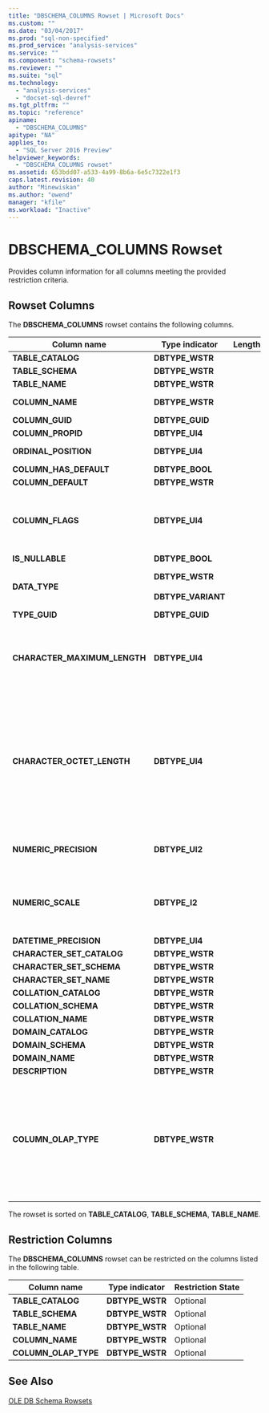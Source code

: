 ```yaml
---
title: "DBSCHEMA_COLUMNS Rowset | Microsoft Docs"
ms.custom: ""
ms.date: "03/04/2017"
ms.prod: "sql-non-specified"
ms.prod_service: "analysis-services"
ms.service: ""
ms.component: "schema-rowsets"
ms.reviewer: ""
ms.suite: "sql"
ms.technology: 
  - "analysis-services"
  - "docset-sql-devref"
ms.tgt_pltfrm: ""
ms.topic: "reference"
apiname: 
  - "DBSCHEMA_COLUMNS"
apitype: "NA"
applies_to: 
  - "SQL Server 2016 Preview"
helpviewer_keywords: 
  - "DBSCHEMA_COLUMNS rowset"
ms.assetid: 653bdd07-a533-4a99-8b6a-6e5c7322e1f3
caps.latest.revision: 40
author: "Minewiskan"
ms.author: "owend"
manager: "kfile"
ms.workload: "Inactive"
---
```

# DBSCHEMA_COLUMNS Rowset
  Provides column information for all columns meeting the provided restriction criteria.  
  
## Rowset Columns  
 The **DBSCHEMA_COLUMNS** rowset contains the following columns.  
  
|Column name|Type indicator|Length|Description|  
|-----------------|--------------------|------------|-----------------|  
|**TABLE_CATALOG**|**DBTYPE_WSTR**||The name of the Database.|  
|**TABLE_SCHEMA**|**DBTYPE_WSTR**||Not supported.|  
|**TABLE_NAME**|**DBTYPE_WSTR**||The name of the cube.|  
|**COLUMN_NAME**|**DBTYPE_WSTR**||The name of the attribute hierarchy or measure.|  
|**COLUMN_GUID**|**DBTYPE_GUID**||Not supported.|  
|**COLUMN_PROPID**|**DBTYPE_UI4**||Not supported.|  
|**ORDINAL_POSITION**|**DBTYPE_UI4**||The position of the column, beginning with 1.|  
|**COLUMN_HAS_DEFAULT**|**DBTYPE_BOOL**||Not supported.|  
|**COLUMN_DEFAULT**|**DBTYPE_WSTR**||Not supported.|  
|**COLUMN_FLAGS**|**DBTYPE_UI4**||A **DBCOLUMNFLAGS** bitmask indicating column properties. See 'DBCOLUMNFLAGS Enumerated Type' in [IColumnsInfo::GetColumnInfo](http://msdn2.microsoft.com/library/ms722704.aspx)|  
|**IS_NULLABLE**|**DBTYPE_BOOL**||Always returns **false**.|  
|**DATA_TYPE**|**DBTYPE_WSTR**<br /><br /> **DBTYPE_VARIANT**||The data type of the column. Returns a string for dimension columns and a variant for measures.|  
|**TYPE_GUID**|**DBTYPE_GUID**||Not supported.|  
|**CHARACTER_MAXIMUM_LENGTH**|**DBTYPE_UI4**||The maximum possible length of a value within the column.<br /><br /> This is retrieved from the **DataSize** property in the **DataItem**.|  
|**CHARACTER_OCTET_LENGTH**|**DBTYPE_UI4**||The maximum possible length of a value within the column, in bytes, for character or binary columns.<br /><br /> A value of zero (0) indicates the column has no maximum length.<br /><br /> **NULL** will be returned for columns that do not return binary or character data types.|  
|**NUMERIC_PRECISION**|**DBTYPE_UI2**||The maximum precision of the column for numeric data types other than **DBTYPE_VARNUMERIC**.|  
|**NUMERIC_SCALE**|**DBTYPE_I2**||The number of digits to the right of the decimal point for **DBTYPE_DECIMAL**, **DBTYPE_NUMERIC**, **DBTYPE_VARNUMERIC**. Otherwise, this is **NULL**.|  
|**DATETIME_PRECISION**|**DBTYPE_UI4**||Not supported.|  
|**CHARACTER_SET_CATALOG**|**DBTYPE_WSTR**||Not supported.|  
|**CHARACTER_SET_SCHEMA**|**DBTYPE_WSTR**||Not supported.|  
|**CHARACTER_SET_NAME**|**DBTYPE_WSTR**||Not supported.|  
|**COLLATION_CATALOG**|**DBTYPE_WSTR**||Not supported.|  
|**COLLATION_SCHEMA**|**DBTYPE_WSTR**||Not supported.|  
|**COLLATION_NAME**|**DBTYPE_WSTR**||Not supported.|  
|**DOMAIN_CATALOG**|**DBTYPE_WSTR**||Not supported.|  
|**DOMAIN_SCHEMA**|**DBTYPE_WSTR**||Not supported.|  
|**DOMAIN_NAME**|**DBTYPE_WSTR**||Not supported.|  
|**DESCRIPTION**|**DBTYPE_WSTR**||Not supported.|  
|**COLUMN_OLAP_TYPE**|**DBTYPE_WSTR**||The OLAP type of the object.<br /><br /> **MEASURE** indicates the object is a measure.<br /><br /> **ATTRIBUTE** indicates the object is a dimension attribute.<br /><br /> **SCHEMA** indicates the object is a column in a schema.|  
  
 The rowset is sorted on **TABLE_CATALOG**, **TABLE_SCHEMA**, **TABLE_NAME**.  
  
## Restriction Columns  
 The **DBSCHEMA_COLUMNS** rowset can be restricted on the columns listed in the following table.  
  
|Column name|Type indicator|Restriction State|  
|-----------------|--------------------|-----------------------|  
|**TABLE_CATALOG**|**DBTYPE_WSTR**|Optional|  
|**TABLE_SCHEMA**|**DBTYPE_WSTR**|Optional|  
|**TABLE_NAME**|**DBTYPE_WSTR**|Optional|  
|**COLUMN_NAME**|**DBTYPE_WSTR**|Optional|  
|**COLUMN_OLAP_TYPE**|**DBTYPE_WSTR**|Optional|  
  
## See Also  
 [OLE DB Schema Rowsets](../../../analysis-services/schema-rowsets/ole-db/ole-db-schema-rowsets.md)  
  
  
